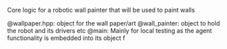 Core logic for a robotic wall painter that will be used to paint walls

@wallpaper.hpp: object for the wall paper/art
@wall_painter: object to hold the robot and its drivers etc
@main: Mainly for local testing as the agent functionality is embedded into its object f 
